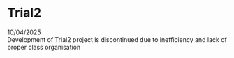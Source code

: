 # Trial2
10/04/2025 <br>
Development of Trial2 project is discontinued due to inefficiency and lack of proper class organisation
